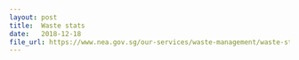 ```yaml
---
layout: post
title:  Waste stats
date:   2018-12-18
file_url: https://www.nea.gov.sg/our-services/waste-management/waste-statistics-and-overall-recycling
---
```

